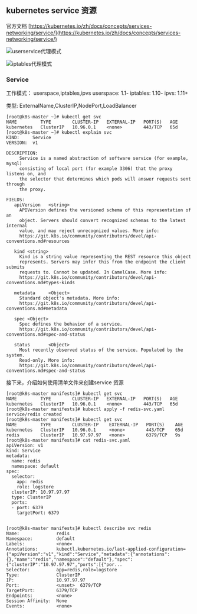 ## kubernetes service 资源

官方文档 [https://kubernetes.io/zh/docs/concepts/services-networking/service/](https://kubernetes.io/zh/docs/concepts/services-networking/service/)

![userservice代理模式](http://dingdangkoudai.shop/k8s/services-userspace-overview.svg)

![iptables代理模式](http://dingdangkoudai.shop/k8s/services-iptables-overview.svg)



### Service 

工作模式： userspace,iptables,ipvs
    userspace: 1.1-
    iptables: 1.10-
    ipvs: 1.11+

类型:
    ExternalName,ClusterIP,NodePort,LoadBalancer


```shell
[root@k8s-master ~]# kubectl get svc
NAME         TYPE        CLUSTER-IP   EXTERNAL-IP   PORT(S)   AGE
kubernetes   ClusterIP   10.96.0.1    <none>        443/TCP   65d
[root@k8s-master ~]# kubectl explain svc
KIND:     Service
VERSION:  v1

DESCRIPTION:
     Service is a named abstraction of software service (for example, mysql)
     consisting of local port (for example 3306) that the proxy listens on, and
     the selector that determines which pods will answer requests sent through
     the proxy.

FIELDS:
   apiVersion   <string>
     APIVersion defines the versioned schema of this representation of an
     object. Servers should convert recognized schemas to the latest internal
     value, and may reject unrecognized values. More info:
     https://git.k8s.io/community/contributors/devel/api-conventions.md#resources

   kind <string>
     Kind is a string value representing the REST resource this object
     represents. Servers may infer this from the endpoint the client submits
     requests to. Cannot be updated. In CamelCase. More info:
     https://git.k8s.io/community/contributors/devel/api-conventions.md#types-kinds

   metadata     <Object>
     Standard object's metadata. More info:
     https://git.k8s.io/community/contributors/devel/api-conventions.md#metadata

   spec <Object>
     Spec defines the behavior of a service.
     https://git.k8s.io/community/contributors/devel/api-conventions.md#spec-and-status

   status       <Object>
     Most recently observed status of the service. Populated by the system.
     Read-only. More info:
     https://git.k8s.io/community/contributors/devel/api-conventions.md#spec-and-status
```


接下来，介绍如何使用清单文件来创建service 资源


```shell
[root@k8s-master manifests]# kubectl get svc
NAME         TYPE        CLUSTER-IP   EXTERNAL-IP   PORT(S)   AGE
kubernetes   ClusterIP   10.96.0.1    <none>        443/TCP   65d
[root@k8s-master manifests]# kubectl apply -f redis-svc.yaml 
service/redis created
[root@k8s-master manifests]# kubectl get svc
NAME         TYPE        CLUSTER-IP    EXTERNAL-IP   PORT(S)    AGE
kubernetes   ClusterIP   10.96.0.1     <none>        443/TCP    65d
redis        ClusterIP   10.97.97.97   <none>        6379/TCP   9s
[root@k8s-master manifests]# cat redis-svc.yaml 
apiVersion: v1
kind: Service
metadata:
  name: redis
  namespace: default 
spec:
  selector:
    app: redis
    role: logstore
  clusterIP: 10.97.97.97
  type: ClusterIP
  ports: 
  - port: 6379 
    targetPort: 6379 
  

[root@k8s-master manifests]# kubectl describe svc redis
Name:              redis
Namespace:         default
Labels:            <none>
Annotations:       kubectl.kubernetes.io/last-applied-configuration={"apiVersion":"v1","kind":"Service","metadata":{"annotations":{},"name":"redis","namespace":"default"},"spec":{"clusterIP":"10.97.97.97","ports":[{"por...
Selector:          app=redis,role=logstore
Type:              ClusterIP
IP:                10.97.97.97
Port:              <unset>  6379/TCP
TargetPort:        6379/TCP
Endpoints:         <none>
Session Affinity:  None
Events:            <none>
```


